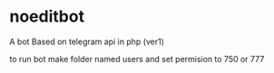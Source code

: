 # noeditbot
A bot Based on telegram api in php (ver1)

to run bot make folder named users and set permision to 750 or 777
